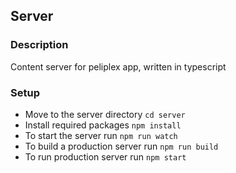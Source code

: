 ## Server

### Description

Content server for peliplex app, written in typescript

### Setup

- Move to the server directory `cd server`
- Install required packages `npm install`
- To start the server run `npm run watch`
- To build a production server run `npm run build`
- To run production server run `npm start`
